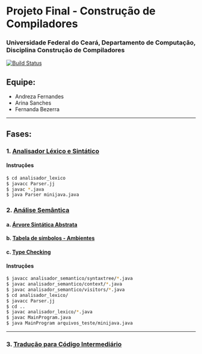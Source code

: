 # Projeto Final - Construção de Compiladores
### Universidade Federal do Ceará, Departamento de Computação, Disciplina Construção de Compiladores
[![Build Status](https://travis-ci.org/joemccann/dillinger.svg?branch=master)](https://travis-ci.org/joemccann/dillinger)

## Equipe:
  - Andreza Fernandes
  - Arina Sanches
  - Fernanda Bezerra

---

## Fases:
### 1. [Analisador Léxico e Sintático](analisador_lexico/)
#### Instruções
```sh
$ cd analisador_lexico
$ javacc Parser.jj
$ javac *.java
$ java Parser minijava.java
```

### 2. [Análise Semântica](analisador_semantico/)
#### a. [Árvore Sintática Abstrata](analisador_semantico/syntaxtree/)
#### b. [Tabela de símbolos - Ambientes](analisador_semantico/visitors/SymbolTable.java)
#### c. [Type Checking](analisador_semantico/visitors/TypeChecking.java)
#### Instruções
```sh
$ javacc analisador_semantico/syntaxtree/*.java
$ javac analisador_semantico/context/*.java
$ javac analisador_semantico/visitors/*.java
$ cd analisador_lexico/
$ javacc Parser.jj
$ cd ..
$ javac analisador_lexico/*.java
$ javac MainProgram.java
$ java MainProgram arquivos_teste/minijava.java
```
---
### 3. [Tradução para Código Intermediário](traducao_intermediario/)
